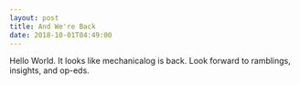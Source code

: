 ```yaml
---
layout: post
title: And We're Back
date: 2018-10-01T04:49:00
---
```


Hello World. It looks like mechanicalog is back. Look forward to ramblings,
insights, and op-eds.
